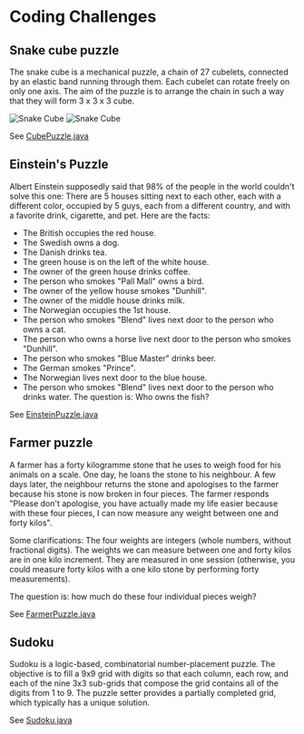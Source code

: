 # Coding Challenges

## Snake cube puzzle
The snake cube is a mechanical puzzle, a chain of 27 cubelets, connected by an elastic band running 
through them. Each cubelet can rotate freely on only one axis. The aim of the puzzle is to arrange the chain in such a 
way that they will form 3 x 3 x 3 cube.

![Snake Cube](http://upload.wikimedia.org/wikipedia/commons/thumb/3/3a/Snakecube_1.jpg/220px-Snakecube_1.jpg)
![Snake Cube](http://upload.wikimedia.org/wikipedia/commons/thumb/1/19/Snakecube_2.jpg/220px-Snakecube_2.jpg)

See [CubePuzzle.java](java/CubePuzzle.java)

## Einstein's Puzzle
Albert Einstein supposedly said that 98% of the people in the world couldn't solve this one: 
There are 5 houses sitting next to each other, each with a different color, occupied by 5 guys, 
each from a different country, and with a favorite drink, cigarette, and pet. Here are the facts: 
* The British occupies the red house.
* The Swedish owns a dog.
* The Danish drinks tea.
* The green house is on the left of the white house.
* The owner of the green house drinks coffee.
* The person who smokes "Pall Mall" owns a bird.
* The owner of the yellow house smokes "Dunhill".
* The owner of the middle house drinks milk.
* The Norwegian occupies the 1st house.
* The person who smokes "Blend" lives next door to the person who owns a cat.
* The person who owns a horse live next door to the person who smokes "Dunhill".
* The person who smokes "Blue Master" drinks beer.
* The German smokes "Prince".
* The Norwegian lives next door to the blue house.
* The person who smokes "Blend" lives next door to the person who drinks water.
The question is: Who owns the fish?

See [EinsteinPuzzle.java](java/EinsteinPuzzle.java)

## Farmer puzzle
A farmer has a forty kilogramme stone that he uses to weigh food for his animals on a scale. One day, 
he loans the stone to his neighbour. A few days later, the neighbour returns the stone and apologises 
to the farmer because his stone is now broken in four pieces. The farmer responds "Please don't apologise, 
you have actually made my life easier because with these four pieces, I can now measure any weight 
between one and forty kilos".

Some clarifications:
The four weights are integers (whole numbers, without fractional digits).
The weights we can measure between one and forty kilos are in one kilo increment.
They are measured in one session (otherwise, you could measure forty kilos with a one kilo stone 
by performing forty measurements).

The question is: how much do these four individual pieces weigh?

See [FarmerPuzzle.java](java/FarmerPuzzle.java)

## Sudoku
Sudoku is a logic-based, combinatorial number-placement puzzle. The objective is to fill a 9x9 grid 
with digits so that each column, each row, and each of the nine 3x3 sub-grids that compose the grid contains 
all of the digits from 1 to 9. The puzzle setter provides a partially completed grid, which 
typically has a unique solution.

See [Sudoku.java](java/Sudoku.java)
